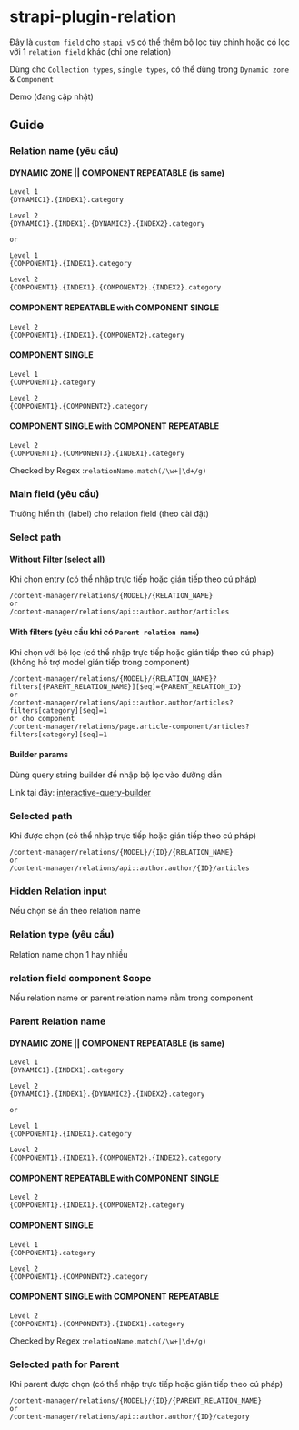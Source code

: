 # strapi-plugin-relation

Đây là `custom field` cho `stapi v5` có thể thêm bộ lọc tùy chỉnh hoặc có lọc với 1 `relation field` khác (chỉ one relation)

Dùng cho `Collection types`, `single types`, có thể dùng trong `Dynamic zone` & `Component`

Demo (đang cập nhật)

## Guide

### Relation name (yêu cầu)

#### DYNAMIC ZONE || COMPONENT REPEATABLE (is same)

```
Level 1
{DYNAMIC1}.{INDEX1}.category

Level 2
{DYNAMIC1}.{INDEX1}.{DYNAMIC2}.{INDEX2}.category

or

Level 1
{COMPONENT1}.{INDEX1}.category

Level 2
{COMPONENT1}.{INDEX1}.{COMPONENT2}.{INDEX2}.category
```

#### COMPONENT REPEATABLE with COMPONENT SINGLE

```
Level 2
{COMPONENT1}.{INDEX1}.{COMPONENT2}.category
```

#### COMPONENT SINGLE

```
Level 1
{COMPONENT1}.category

Level 2
{COMPONENT1}.{COMPONENT2}.category
```

#### COMPONENT SINGLE with COMPONENT REPEATABLE

```
Level 2
{COMPONENT1}.{COMPONENT3}.{INDEX1}.category
```

Checked by Regex :`relationName.match(/\w+|\d+/g)`

### Main field (yêu cầu)

Trường hiển thị (label) cho relation field (theo cài đặt)

### Select path

#### Without Filter (select all)

Khi chọn entry (có thể nhập trực tiếp hoặc gián tiếp theo cú pháp)

```
/content-manager/relations/{MODEL}/{RELATION_NAME}
or
/content-manager/relations/api::author.author/articles
```

#### With filters (yêu cầu khi có `Parent relation name`)

Khi chọn với bộ lọc (có thể nhập trực tiếp hoặc gián tiếp theo cú pháp) (không hỗ trợ model gián tiếp trong component)

```
/content-manager/relations/{MODEL}/{RELATION_NAME}?filters[{PARENT_RELATION_NAME}][$eq]={PARENT_RELATION_ID}
or
/content-manager/relations/api::author.author/articles?filters[category][$eq]=1
or cho component
/content-manager/relations/page.article-component/articles?filters[category][$eq]=1
```

#### Builder params

Dùng query string builder để nhập bộ lọc vào đường dẫn

Link tại đây: [interactive-query-builder](https://docs.strapi.io/dev-docs/api/rest/interactive-query-builder)

### Selected path

Khi được chọn (có thể nhập trực tiếp hoặc gián tiếp theo cú pháp)

```
/content-manager/relations/{MODEL}/{ID}/{RELATION_NAME}
or
/content-manager/relations/api::author.author/{ID}/articles
```

### Hidden Relation input

Nếu chọn sẽ ẩn theo relation name

### Relation type (yêu cầu)

Relation name chọn 1 hay nhiều

### relation field component Scope

Nếu relation name or parent relation name nằm trong component

### Parent Relation name

#### DYNAMIC ZONE || COMPONENT REPEATABLE (is same)

```
Level 1
{DYNAMIC1}.{INDEX1}.category

Level 2
{DYNAMIC1}.{INDEX1}.{DYNAMIC2}.{INDEX2}.category

or

Level 1
{COMPONENT1}.{INDEX1}.category

Level 2
{COMPONENT1}.{INDEX1}.{COMPONENT2}.{INDEX2}.category
```

#### COMPONENT REPEATABLE with COMPONENT SINGLE

```
Level 2
{COMPONENT1}.{INDEX1}.{COMPONENT2}.category
```

#### COMPONENT SINGLE

```
Level 1
{COMPONENT1}.category

Level 2
{COMPONENT1}.{COMPONENT2}.category
```

#### COMPONENT SINGLE with COMPONENT REPEATABLE

```
Level 2
{COMPONENT1}.{COMPONENT3}.{INDEX1}.category
```

Checked by Regex :`relationName.match(/\w+|\d+/g)`

### Selected path for Parent

Khi parent được chọn (có thể nhập trực tiếp hoặc gián tiếp theo cú pháp)

```
/content-manager/relations/{MODEL}/{ID}/{PARENT_RELATION_NAME}
or
/content-manager/relations/api::author.author/{ID}/category
```
